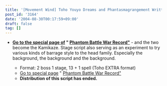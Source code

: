 ```yaml
---
title: '[Movement Wind] Toho Youyo Dreams and Phantasmagrangement Written Records'
post_id: '3164'
date: '2004-08-30T00:17:59+09:00'
draft: false
tag: []
---
```


*   **[Go to the special page of](/tag/touhou-pcb-g) " [Phantom Battle War Record"](/tag/touhou-pcb-g)** \- and the two become the Kamikaze. Stage script also serving as an experiment to try various kinds of barrage style to the head family. Especially the background, the background and the background.
    
    *   Format: 2 boss 1 stage, 13 + 1 spell (Toho EXTRA format)
    *   [Go to special page](/tag/touhou-pcb-g) " [Phantom Battle War Record"](/tag/touhou-pcb-g)
    *   **Distribution of this script has ended.**